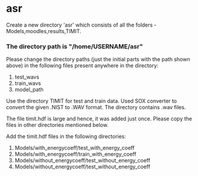 # asr

Create a new directory 'asr' which consists of all the folders - Models,moodles,results,TIMIT.

### The directory path is "/home/USERNAME/asr"

Please change the directory paths (just the initial parts with the path shown above) in the following
files present anywhere in the directory:
1. test_wavs
2. train_wavs
3. model_path

Use the directory TIMIT for test and train data.
Used SOX converter to convert the given .NIST to .WAV format.
The directory contains .wav files.

The file timit.hdf is large and hence, it was added just once. Please copy the files in other directories 
mentioned below.

Add the timit.hdf files in the following directories:
1. Models/with_energycoeff/test_with_energy_coeff
2. Models/with_energycoeff/train_with_energy_coeff
3. Models/without_energycoeff/test_without_energy_coeff
4. Models/without_energycoeff/test_without_energy_coeff

